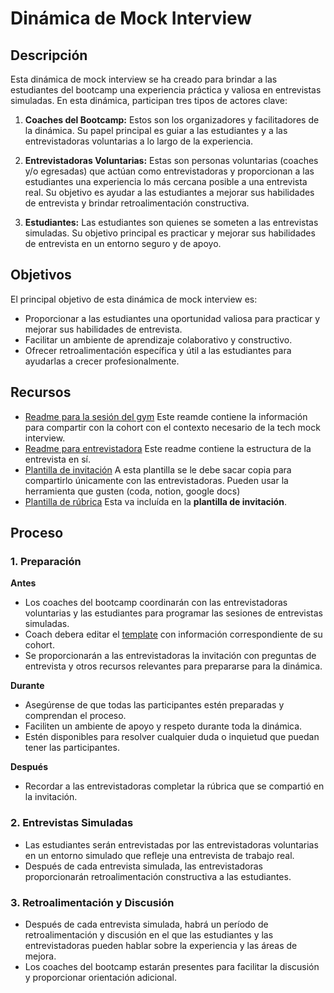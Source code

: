 # Dinámica de Mock Interview

## Descripción

Esta dinámica de mock interview se ha creado para brindar a las estudiantes del bootcamp una experiencia práctica y valiosa en entrevistas simuladas. En esta dinámica, participan tres tipos de actores clave:

1. **Coaches del Bootcamp:** Estos son los organizadores y facilitadores de la dinámica. Su papel principal es guiar a las estudiantes y a las entrevistadoras voluntarias a lo largo de la experiencia.

2. **Entrevistadoras Voluntarias:** Estas son personas voluntarias (coaches y/o egresadas) que actúan como entrevistadoras y proporcionan a las estudiantes una experiencia lo más cercana posible a una entrevista real. Su objetivo es ayudar a las estudiantes a mejorar sus habilidades de entrevista y brindar retroalimentación constructiva.

3. **Estudiantes:** Las estudiantes son quienes se someten a las entrevistas simuladas. Su objetivo principal es practicar y mejorar sus habilidades de entrevista en un entorno seguro y de apoyo.

## Objetivos

El principal objetivo de esta dinámica de mock interview es:

- Proporcionar a las estudiantes una oportunidad valiosa para practicar y mejorar sus habilidades de entrevista.
- Facilitar un ambiente de aprendizaje colaborativo y constructivo.
- Ofrecer retroalimentación específica y útil a las estudiantes para ayudarlas a crecer profesionalmente.

## **Recursos**
- [Readme para la sesión del gym](./README-session.md) Este reamde contiene la información para compartir con la cohort con el contexto necesario de la tech mock interview.
- [Readme para entrevistadora](./README-interviewer.md) Este readme contiene la estructura de la entrevista en sí.
- [Plantilla de invitación](./invitation-template.md) A esta plantilla se le debe sacar copia para compartirlo únicamente con las entrevistadoras. Pueden usar la herramienta que gusten (coda, notion, google docs)
- [Plantilla de rúbrica](https://docs.google.com/spreadsheets/d/1aAL4r4sEqdVZEVgqm5iYJAhBLeeZxLAZ4egoqxH2-ys/edit?usp=sharing) Esta va incluída en la **plantilla de invitación**.

## Proceso

### 1. Preparación

**Antes**
- Los coaches del bootcamp coordinarán con las entrevistadoras voluntarias y las estudiantes para programar las sesiones de entrevistas simuladas.
- Coach debera editar el [template](./invitation-template.md) con información correspondiente de su cohort.
- Se proporcionarán a las entrevistadoras la invitación con preguntas de entrevista y otros recursos relevantes para prepararse para la dinámica.

**Durante**
- Asegúrense de que todas las participantes estén preparadas y comprendan el proceso.
- Faciliten un ambiente de apoyo y respeto durante toda la dinámica.
- Estén disponibles para resolver cualquier duda o inquietud que puedan tener las participantes.

**Después**
- Recordar a las entrevistadoras completar la rúbrica que se compartió en la invitación.

### 2. Entrevistas Simuladas

- Las estudiantes serán entrevistadas por las entrevistadoras voluntarias en un entorno simulado que refleje una entrevista de trabajo real.
- Después de cada entrevista simulada, las entrevistadoras proporcionarán retroalimentación constructiva a las estudiantes.

### 3. Retroalimentación y Discusión

- Después de cada entrevista simulada, habrá un período de retroalimentación y discusión en el que las estudiantes y las entrevistadoras pueden hablar sobre la experiencia y las áreas de mejora.
- Los coaches del bootcamp estarán presentes para facilitar la discusión y proporcionar orientación adicional.
